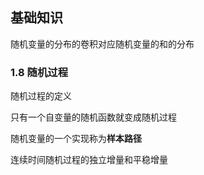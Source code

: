 ## 基础知识
随机变量的分布的卷积对应随机变量的和的分布

### 1.8 随机过程
随机过程的定义

只有一个自变量的随机函数就变成随机过程

随机变量的一个实现称为**样本路径**

连续时间随机过程的独立增量和平稳增量